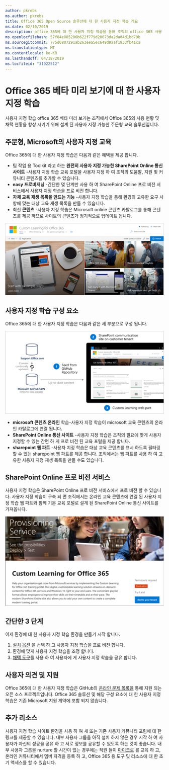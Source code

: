 ```yaml
---
author: pkrebs
ms.author: pkrebs
title: Office 365 Open Source 솔루션에 대 한 사용자 지정 학습 개요
ms.date: 02/10/2019
description: office 365에 대 한 사용자 지정 학습을 통해 조직의 office 365 사용 현황 및 채택 속도를 향상 시키는 방법을 알아봅니다. 이 솔루션에는 사용자 지정 sharepoint online 웹 파트 및 Office 365 테 넌 트로 쉽게 프로 비전 되는 최신 sharepoint online communications 교육 사이트가 포함 됩니다.
ms.openlocfilehash: 57f84e885206b622f779d20673da2dad4d1bd79b
ms.sourcegitcommit: 775d6807291ab263eea5ec649d9aaf1933fb41ca
ms.translationtype: MT
ms.contentlocale: ko-KR
ms.lasthandoff: 04/18/2019
ms.locfileid: "31922512"
---
```

# <a name="custom-learning-for-office-365-beta-preview"></a>Office 365 베타 미리 보기에 대 한 사용자 지정 학습
사용자 지정 학습 office 365 베타 미리 보기는 조직에서 Office 365의 사용 현황 및 채택 현황을 향상 시키기 위해 설계 된 사용자 지정 가능한 주문형 교육 솔루션입니다.  

## <a name="on-demand-custom-training-from-microsoft"></a>주문형, Microsoft의 사용자 지정 교육

Office 365에 대 한 사용자 지정 학습은 다음과 같은 혜택을 제공 합니다.

- 팀 작업 용 Toolkit 라고 하는 **완전히 사용자 지정 가능한 SharePoint Online 통신 사이트** -사용자 지정 학습 교육 포털을 사용자 지정 하 여 조직의 도움말, 지원 및 커뮤니티 콘텐츠를 추가할 수 있습니다.
- **easy 프로비저닝** -간단한 몇 단계만 사용 하 여 SharePoint Online 프로 비전 서비스에서 사용자 지정 학습을 프로 비전 합니다.
- **자체 교육 재생 목록을 만드는 기능** -사용자 지정 학습을 통해 환경의 고유한 요구 사항에 맞는 대상 교육 재생 목록을 만들 수 있습니다.
- 최신 **콘텐츠** -사용자 지정 학습은 Microsoft online 콘텐츠 카탈로그를 통해 콘텐츠를 제공 하므로 사이트의 콘텐츠가 정기적으로 업데이트 됩니다.

![cg-introducing-.png](media/cg-introducing.png)

## <a name="custom-learning-components"></a>사용자 지정 학습 구성 요소
Office 365에 대 한 사용자 지정 학습은 다음과 같은 세 부분으로 구성 됩니다. 

![cg-howitworks-.png](media/cg-howitworks.png)

- **microsoft 콘텐츠 온라인** 학습-사용자 지정 학습이 microsoft 교육 콘텐츠의 온라인 카탈로그에 연결 됩니다.
- **SharePoint Online 통신 사이트** -사용자 지정 학습은 조직의 필요에 맞게 사용자 지정할 수 있는 간편 하 게 프로 비전 된 교육 포털을 제공 합니다.
- **sharepoint 웹 파트** -사용자 지정 학습은 대상 교육 콘텐츠를 표시 하도록 필터링 할 수 있는 sharepoint 웹 파트를 제공 합니다. 조직에서는 웹 파트를 사용 하 여 고유한 사용자 지정 재생 목록을 만들 수도 있습니다.

## <a name="sharepoint-online-provisioning-service"></a>SharePoint Online 프로 비전 서비스 
사용자 지정 학습은 SharePoint Online 프로 비전 서비스에서 프로 비전 할 수 있습니다. 사용자 지정 학습이 구축 되 면 조직에서는 온라인 교육 콘텐츠에 연결 된 사용자 지정 학습 웹 파트와 함께 기본 교육 포털로 설계 된 SharePoint Online 통신 사이트를 가져옵니다. 

![cg-provision-.png](media/cg-provision.png)

## <a name="3-easy-steps"></a>간단한 3 단계
이제 환경에 대 한 사용자 지정 학습 환경을 만들기 시작 합니다.
1. [설치 옵션](custom_setupoptions.md) 을 선택 하 고 사용자 지정 학습을 프로 비전 합니다.  
2. 환경에 맞게 사용자 지정 학습을 조정 합니다.
3. [채택 도구](driveadoption.md)를 사용 하 여 사용자에 게 사용자 지정 학습을 공유 합니다.

## <a name="feedback-and-support"></a>사용자 의견 및 지원

Office 365에 대 한 사용자 지정 학습은 GitHub의 [온라인 문제 목록을](https://aka.ms/CustomLearningHelp) 통해 지원 되는 오픈 소스 프로젝트입니다. Office 365 솔루션 및 해당 구성 요소에 대 한 사용자 지정 학습은 기존 Microsoft 지원 계약에 포함 되지 않습니다.  

## <a name="additional-resources"></a>추가 리소스
사용자 지정 학습 사이트 환경을 사용 하 여 새 또는 기존 사용자 커뮤니티 포럼에 대 한 링크를 제공할 수 있습니다. 내부 사용자 그룹을 아직 설치 하지 않은 경우 시작 하 여 사용자가 자신의 성공을 공유 하 고 서로 정보를 공유할 수 있도록 하는 것이 좋습니다.  내부 사용자 그룹을 nurture 할 시간이 없는 경우에는 직원 들이 [마이크로](https://aka.ms/O365Champions) 를 교육 하 고, 온라인 커뮤니티에서 멤버 자격을 등록 하 고, Office 365 용 도구 및 리소스에 대 한 초기 액세스를 할 수 있습니다.